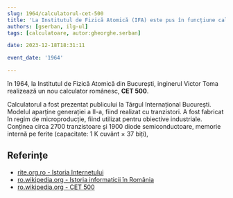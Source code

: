 ```yaml
---
slug: 1964/calculatorul-cet-500
title: 'La Institutul de Fizică Atomică (IFA) este pus în funcțiune calculatorul „CET 500”'
authors: [gserban, ilg-ul]
tags: [calculatoare, autor:gheorghe.serban]

date: 2023-12-18T18:31:11

event_date: '1964'

---
```


în 1964, la  Institutul de Fizică
Atomică din București, inginerul Victor Toma realizează un nou
calculator românesc, **CET 500**.

<!-- truncate -->

Calculatorul a fost prezentat publicului la Târgul Internațional București.
Modelul aparține generației a II-a, fiind realizat cu tranzistori.
A fost fabricat în regim de microproducție, fiind utilizat pentru
obiective industriale. Conținea circa 2700 tranzistoare și 1900 diode
semiconductoare, memorie internă pe ferite (capacitate: 1 K cuvânt × 37 biți),

## Referințe

- [rite.org.ro - Istoria Internetului](https://rite.org.ro/istoria-internetului/)
- [ro.wikipedia.org - Istoria informaticii în România](https://ro.wikipedia.org/wiki/Istoria_informaticii_în_România)
- [ro.wikipedia.org - CET 500](https://ro.wikipedia.org/wiki/CET_500)
